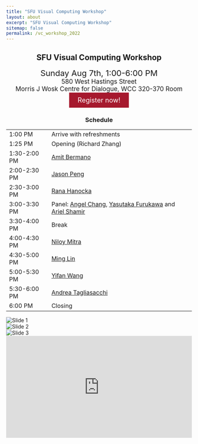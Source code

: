 ```yaml
---
title: "SFU Visual Computing Workshop"
layout: about
excerpt: "SFU Visual Computing Workshop"
sitemap: false
permalink: /vc_workshop_2022
---
```


<h2 id="workshop" style="text-align: center;">SFU Visual Computing Workshop</h2>

<p style="text-align: center;">
    <span style="font-size:22px;">Sunday Aug 7th, 1:00-6:00 PM</span>
    <br>
    <span style="font-size:17px;">580 West Hastings Street</span>
    <br>
    <span style="font-size:17px;">Morris J Wosk Centre for Dialogue, WCC 320-370 Room</span>
    <br>
    <a href="https://www.eventbrite.ca/e/sfu-visual-computing-workshop-tickets-384415385767" target="_blank"><span style="background-color: #a6192e; border: none; color: white; padding: 10px 23px; text-align: center; text-decoration: none; display: inline-block; font-size: 18px;">Register now!</span></a>
</p>

<div class="table-users1 col-sm-12 col-md-6" style="margin-top: 0px;">        
<h3 id="schedule" style="text-align: center;">Schedule</h3>
<table class="tg">
<tbody>
  <tr>
    <td class="tg-0lax">1:00 PM</td>
    <td class="tg-0lax">Arrive with refreshments</td>
  </tr>
  <tr>
    <td class="tg-0lax">1:25 PM</td>
    <td class="tg-0lax">Opening (Richard Zhang)</td>
  </tr>
  <tr>
    <td class="tg-0lax">1:30-2:00 PM</td>
      <td class="tg-0lax"><a href="https://www.cs.tau.ac.il/~amberman/" target="_blank">Amit Bermano</a></td>
  </tr>
  <tr>
    <td class="tg-0lax">2:00-2:30 PM</td>
      <td class="tg-0lax"><a href="https://xbpeng.github.io/" target="_blank">Jason Peng</a></td>
  </tr>
  <tr>
    <td class="tg-0lax">2:30-3:00 PM</td>
      <td class="tg-0lax"><a href="https://people.cs.uchicago.edu/~ranahanocka/" target="_blank">Rana Hanocka</a></td>
  </tr>
  <tr>
    <td class="tg-0lax">3:00-3:30 PM</td>
    <td class="tg-0lax">Panel: <a href="https://angelxuanchang.github.io/" target="_blank">Angel Chang</a>, <a href="https://www.cs.sfu.ca/~furukawa/" target="_blank">Yasutaka Furukawa</a> and <a href="https://faculty.runi.ac.il/arik/site/index.asp" target="_blank">Ariel Shamir</a></td>
  </tr>
  <tr>
    <td class="tg-0lax">3:30-4:00 PM</td>
    <td class="tg-0lax">Break </td>
  </tr>
  <tr>
    <td class="tg-0lax">4:00-4:30 PM</td>
      <td class="tg-0lax"><a href="http://www0.cs.ucl.ac.uk/staff/n.mitra/" target="_blank">Niloy Mitra</a></td>
  </tr>
  <tr>
    <td class="tg-0lax">4:30-5:00 PM</td>
      <td class="tg-0lax"><a href="http://www.cs.unc.edu/~lin/" target="_blank">Ming Lin</a></td>
  </tr>
  <tr>
    <td class="tg-0lax">5:00-5:30 PM</td>
      <td class="tg-0lax"><a href="https://yifita.netlify.app/" target="_blank">Yifan Wang</a></td>
  </tr>
  <tr>
    <td class="tg-0lax">5:30-6:00 PM</td>
      <td class="tg-0lax"><a href="https://taiya.github.io/" target="_blank">Andrea Tagliasacchi</a></td>
  </tr>
  <tr>
    <td class="tg-0lax">6:00 PM</td>
    <td class="tg-0lax">Closing</td>
  </tr>
</tbody>
</table>
</div>

<div class="col-sm-12 col-md-6">
<div markdown="0" id="carousel" class="carousel slide" data-ride="carousel" data-interval="3500" data-pause="hover" >
    <!-- Items -->
    <div class="carousel-inner" markdown="0">
        <div class="item active">
            <img src="https://gruvi.cs.sfu.ca/_pages/SFU-preSIG-VC-Workshop_files/speakers.png" alt="Slide 1">
        </div>
        <div class="item">
            <img src="https://gruvi.cs.sfu.ca/_pages/SFU-preSIG-VC-Workshop_files/panelists_organizers.png" alt="Slide 2">
        </div>
        <div class="item">
            <img src="https://gruvi.cs.sfu.ca/_pages/SFU-preSIG-VC-Workshop_files/teaser.png" alt="Slide 3">
        </div>
    </div> 
    <iframe src="https://www.google.com/maps/embed?pb=!1m18!1m12!1m3!1d273.56279770752735!2d-123.1130159570622!3d49.2843058318333!2m3!1f0!2f0!3f0!3m2!1i1024!2i768!4f13.1!3m3!1m2!1s0x54867178f4cd0049%3A0x692f0197f75f3be7!2s580%20W%20Hastings%20St%2C%20Vancouver%2C%20BC%20V6B%201L6!5e0!3m2!1sen!2sca!4v1658116301408!5m2!1sen!2sca" width="100%" height="277" style="border:0;" allowfullscreen="" loading="lazy" referrerpolicy="no-referrer-when-downgrade"></iframe>
</div>
